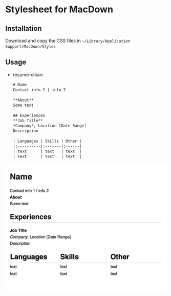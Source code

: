 # Stylesheet for MacDown

## Installation

Download and copy the CSS files in `~/Library/Application Support/MacDown/Styles`

## Usage

- resume-clean:

  ```
  # Name
  Contact info 1 | info 2

  **About**
  Some text

  ## Experiences
  **Job Title**
  *Company*, Location [Date Range]
  Description

  | Languages | Skills | Other |
  |:----------|:-------|:------|
  | text      | text   | text  |
  | text      | text   | text  |
  ```

![](/resources/resume-clean-sample.jpg)
